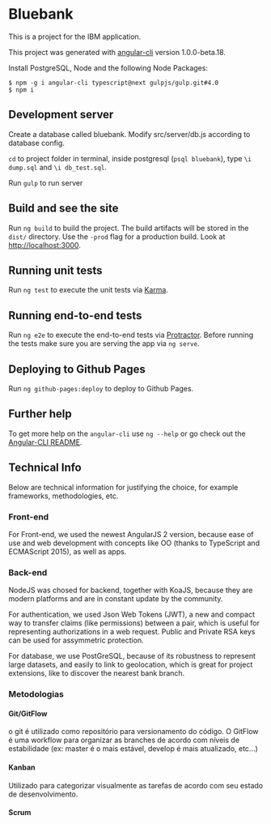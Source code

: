 # Bluebank

This is a project for the IBM application.

This project was generated with [angular-cli](https://github.com/angular/angular-cli) version 1.0.0-beta.18.

Install PostgreSQL, Node and the following Node Packages:

~~~
$ npm -g i angular-cli typescript@next gulpjs/gulp.git#4.0
$ npm i
~~~

## Development server

Create a database called bluebank. Modify src/server/db.js according to database config.

`cd` to project folder in terminal, inside postgresql (`psql bluebank`), type `\i dump.sql` and `\i db_test.sql`.

Run `gulp` to run server

## Build and see the site

Run `ng build` to build the project. The build artifacts will be stored in the `dist/` directory. Use the `-prod` flag for a production build. Look at [http://localhost:3000](http://localhost:3000).

## Running unit tests

Run `ng test` to execute the unit tests via [Karma](https://karma-runner.github.io).

## Running end-to-end tests

Run `ng e2e` to execute the end-to-end tests via [Protractor](http://www.protractortest.org/).
Before running the tests make sure you are serving the app via `ng serve`.

## Deploying to Github Pages

Run `ng github-pages:deploy` to deploy to Github Pages.

## Further help

To get more help on the `angular-cli` use `ng --help` or go check out the [Angular-CLI README](https://github.com/angular/angular-cli/blob/master/README.md).

## Technical Info

Below are technical information for justifying the choice, for example frameworks, methodologies, etc.

### Front-end

For Front-end, we used the newest AngularJS 2 version, because ease of use and web development with concepts like OO (thanks to TypeScript and ECMAScript 2015), as well as apps. 

### Back-end

NodeJS was chosed for backend, together with KoaJS, because they are modern platforms and are in constant update by the community.

For authentication, we used Json Web Tokens (JWT), a new and compact way to transfer claims (like permissions) between a pair, which is useful for representing authorizations in a web request. Public and Private RSA keys can be used for assymmetric protection.  

For database, we use PostGreSQL, because of its robustness to represent large datasets, and easily to link to geolocation, which is great for project extensions, like to discover the nearest bank branch.

### Metodologias

#### Git/GitFlow
o git é utilizado como repositório para versionamento do código. O 
GitFlow é uma workflow para organizar as branches de acordo com níveis de estabilidade (ex: master é o mais estável, develop é mais atualizado, etc...)
####  Kanban
Utilizado para categorizar visualmente as tarefas de acordo com seu estado de desenvolvimento. 

#### Scrum

